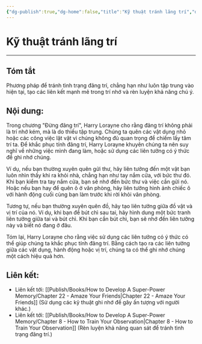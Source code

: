 ```yaml
---
{"dg-publish":true,"dg-home":false,"title":"Kỹ thuật tránh lãng trí","date":"2024-08-31","tags":["#books","#memory","#How_to_Develop_A_Super_Power_Memory"],"Chương":"Chương21","dg-path":"Books/How to Develop A Super-Power Memory/Chapter 21 - Avoiding Absent-mindedness.md","permalink":"/books/how-to-develop-a-super-power-memory/chapter-21-avoiding-absent-mindedness/","dgPassFrontmatter":true,"noteIcon":"","updated":"2025-01-31T00:16:39.231+07:00"}
---
```


# Kỹ thuật tránh lãng trí
---
## Tóm tắt
Phương pháp để tránh tình trạng đãng trí, chẳng hạn như luôn tập trung vào hiện tại, tạo các liên kết mạnh mẽ trong trí nhớ và rèn luyện khả năng chú ý.

## Nội dung:
Trong chương "Đừng đãng trí", Harry Lorayne cho rằng đãng trí không phải là trí nhớ kém, mà là do thiếu tập trung. Chúng ta quên các vật dụng nhỏ hoặc các công việc lặt vặt vì chúng không đủ quan trọng để chiếm lấy tâm trí ta. Để khắc phục tính đãng trí, Harry Lorayne khuyên chúng ta nên suy nghĩ về những việc mình đang làm, hoặc sử dụng các liên tưởng có ý thức để ghi nhớ chúng.

Ví dụ, nếu bạn thường xuyên quên gửi thư, hãy liên tưởng đến một vật bạn luôn nhìn thấy khi ra khỏi nhà, chẳng hạn như tay nắm cửa, với bức thư đó. Khi bạn kiểm tra tay nắm cửa, bạn sẽ nhớ đến bức thư và việc cần gửi nó. Hoặc nếu bạn hay để quên ô ở văn phòng, hãy liên tưởng hình ảnh chiếc ô với hành động cuối cùng bạn làm trước khi rời khỏi văn phòng.

Tương tự, nếu bạn thường xuyên quên đồ, hãy tạo liên tưởng giữa đồ vật và vị trí của nó. Ví dụ, khi bạn để bút chì sau tai, hãy hình dung một bức tranh liên tưởng giữa tai và bút chì. Khi bạn cần bút chì, bạn sẽ nhớ đến liên tưởng này và biết nó đang ở đâu.

Tóm lại, Harry Lorayne cho rằng việc sử dụng các liên tưởng có ý thức có thể giúp chúng ta khắc phục tính đãng trí. Bằng cách tạo ra các liên tưởng giữa các vật dụng, hành động hoặc vị trí, chúng ta có thể ghi nhớ chúng một cách hiệu quả hơn.

## **Liên kết**:
- Liên kết tới: [[Publish/Books/How to Develop A Super-Power Memory/Chapter 22 - Amaze Your Friends\|Chapter 22 - Amaze Your Friends]] (Sử dụng các kỹ thuật ghi nhớ để gây ấn tượng với người khác.)
- Liên kết tới: [[Publish/Books/How to Develop A Super-Power Memory/Chapter 8 - How to Train Your Observation\|Chapter 8 - How to Train Your Observation]] (Rèn luyện khả năng quan sát để tránh tình trạng đãng trí.)